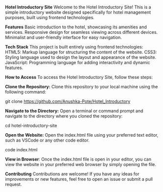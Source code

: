 **Hotel Introductory Site**
Welcome to the Hotel Introductory Site! This is a simple introductory website designed specifically for hotel management purposes, built using frontend technologies.

**Features**
Basic introduction to the hotel, showcasing its amenities and services.
Responsive design for seamless viewing across different devices.
Minimalist and user-friendly interface for easy navigation.

**Tech Stack**
This project is built entirely using frontend technologies:
HTML5: Markup language for structuring the content of the website.
CSS3: Styling language used to design the layout and appearance of the website.
JavaScript: Programming language for adding interactivity and dynamic features.

**How to Access**
To access the Hotel Introductory Site, follow these steps:

**Clone the Repository:** Clone this repository to your local machine using the following command:

git clone https://github.com/Anushka-Pote/Hotel_Introductory

**Navigate to the Directory:** Open a terminal or command prompt and navigate to the directory where you cloned the repository:

cd hotel-introductory-site

**Open the Website:** Open the index.html file using your preferred text editor, such as VSCode or any other code editor.

code index.html

**View in Browser**: Once the index.html file is open in your editor, you can view the website in your preferred web browser by simply opening the file.

**Contributing**
Contributions are welcome! If you have any ideas for improvements or new features, feel free to open an issue or submit a pull request.
